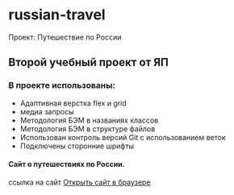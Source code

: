 # russian-travel

Проект: Путешествие по России

## Второй учебный проект от ЯП

### В проекте использованы:

- Адаптивная верстка flex и grid
- медиа запросы
- Методология БЭМ в названиях классов
- Методология БЭМ в структуре файлов
- Использован контроль версий Git с использованием веток
- Подключены сторонние шрифты

#### Сайт о путешествиях по России.

ссылка на сайт [Открыть сайт в браузере](https://leonidtemniy.github.io/russian-travel/)
